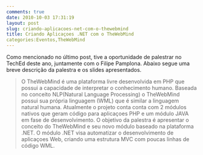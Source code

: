 ```yaml
---
comments: true
date: 2010-10-03 17:31:19
layout: post
slug: criando-aplicacoes-net-com-o-thewebmind
title: Criando Aplicaçoes .NET com o TheWebMind
categories:Eventos,TheWebMind
---
```


Como mencionado no último post, tive a oportunidade de palestrar no TechEd deste ano, juntamente com o Filipe Pamplona.
Abaixo segue uma breve descrição da palestra e os slides apresentados.

> O TheWebMind é uma plataforma livre desenvolvida em PHP que possui a capacidade de interpretar o conhecimento humano. Baseada no conceito NLP(Natural Language Processing) o TheWebMind possui sua própria linguagem (WML) que é similar a linguagem natural humana. Atualmente o projeto conta conta com 2 módulos nativos que geram código para aplicaçoes PHP e um módulo JAVA em fase de desenvolvimento. O objetivo da palestra é apresentar o conceito do TheWebMind e seu novo módulo baseado na plataforma .NET. O módulo .NET visa automatizar o desenvolvimento de aplicaçoes Web, criando uma estrutura MVC com poucas linhas de código WML.  

<script async class="speakerdeck-embed" data-id="b6bfee60dcc7013100f036ab2b38a31a" data-ratio="1.33333333333333" src="//speakerdeck.com/assets/embed.js"></script>


